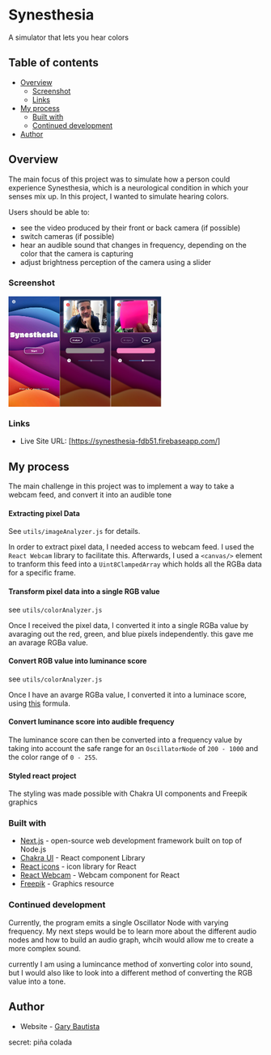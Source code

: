 # Synesthesia
  A simulator that lets you hear colors
## Table of contents

- [Overview](#overview)
  - [Screenshot](#screenshot)
  - [Links](#links)
- [My process](#My-process)
  - [Built with](#built-with)
  - [Continued development](#continued-development)
- [Author](#author)

## Overview
  The main focus of this project was to simulate how a person could experience Synesthesia, which is a neurological condition in which your senses mix up. In this project, I wanted to simulate hearing colors.

 Users should be able to:
  - see the video produced by their front or back camera (if possible)
  - switch cameras (if possible)
  - hear an audible sound that changes in frequency, depending on the color that the camera is capturing
  - adjust brightness perception of the camera using a slider

### Screenshot
<div style="display:flex">
  <img src="/screenshots/home.png" alt="homepage view" width="20%" height="30%"/>
  <img src="/screenshots/simulator_start.png" alt="simulator start screen" width="20%" height="30%"/>
  <img src="/screenshots/simulator_analyze.png" alt="simulator analyzing" width="20%" height="30%"/>
</div>


### Links

- Live Site URL: [https://synesthesia-fdb51.firebaseapp.com/]

## My process
  The main challenge in this project was to implement a way to take a webcam feed, and convert it into an audible tone
  
#### Extracting pixel Data

See `utils/imageAnalyzer.js` for details.

In order to extract pixel data, I needed access to webcam feed. I used the `React Webcam` library to facilitate this. Afterwards, I used a `<canvas/>` element to tranform this feed into a `Uint8ClampedArray` which holds all the RGBa data for a specific frame.
  
#### Transform pixel data into a single RGB value

see `utils/colorAnalyzer.js`

Once I received the pixel data, I converted it into a single RGBa value by avaraging out the red, green, and blue pixels independently. this gave me an avarage RGBa value.
  
#### Convert RGB value into luminance score

see `utils/colorAnalyzer.js`

Once I have an avarge RGBa value, I converted it into a luminace score, using [this](https://www.w3.org/TR/AERT/#color-contrast) formula.
  
#### Convert luminance score into audible frequency 

The luminance score can then be converted into a frequency value by taking into account the safe range for an `OscillatorNode` of `200 - 1000` and the color range of `0 - 255`.

#### Styled react project
The styling was made possible with Chakra UI components and Freepik graphics
  

### Built with
  - [Next.js](https://nextjs.org/) - open-source web development framework built on top of Node.js
  - [Chakra UI](https://chakra-ui.com/) - React component Library
  - [React icons](https://react-icons.github.io/react-icons/) - icon library for React
  - [React Webcam](https://www.npmjs.com/package/react-webcam) - Webcam component for React
  - [Freepik](https://www.freepik.com/home) - Graphics resource

### Continued development
 Currently, the program emits a single Oscillator Node with varying frequency. My next steps would be to learn more about the different audio nodes and how to build an audio graph, whcih would allow me to create a more complex sound.
 
currently I am using a lumincance method of xonverting color into sound, but I would also like to look into a different method of converting the RGB value into a tone.

## Author
- Website - [Gary Bautista](https://garybautista.me/)



secret: piña colada
